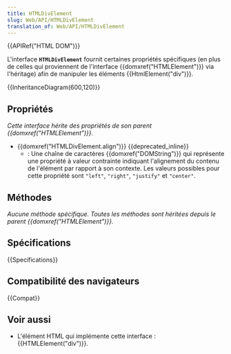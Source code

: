 ```yaml
---
title: HTMLDivElement
slug: Web/API/HTMLDivElement
translation_of: Web/API/HTMLDivElement
---
```


{{APIRef("HTML DOM")}}

L'interface **`HTMLDivElement`** fournit certaines propriétés spécifiques (en plus de celles qui proviennent de l'interface {{domxref("HTMLElement")}} via l'héritage) afin de manipuler les éléments {{HtmlElement("div")}}.

{{InheritanceDiagram(600,120)}}

## Propriétés

_Cette interface hérite des propriétés de son parent {{domxref("HTMLElement")}}._

- {{domxref("HTMLDivElement.align")}} {{deprecated_inline}}
  - : Une chaîne de caractères {{domxref("DOMString")}} qui représente une propriété à valeur contrainte indiquant l'alignement du contenu de l'élément par rapport à son contexte. Les valeurs possibles pour cette propriété sont `"left"`, `"right"`, `"justify"` et `"center"`.

## Méthodes

_Aucune méthode spécifique. Toutes les méthodes sont héritées depuis le parent {{domxref("HTMLElement")}}._

## Spécifications

{{Specifications}}

## Compatibilité des navigateurs

{{Compat}}

## Voir aussi

- L'élément HTML qui implémente cette interface : {{HTMLElement("div")}}.
